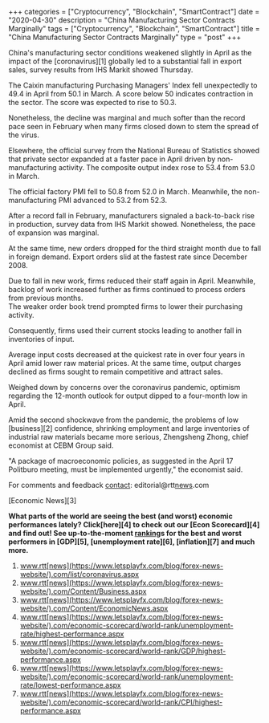 +++
categories = ["Cryptocurrency", "Blockchain", "SmartContract"]
date = "2020-04-30"
description = "China Manufacturing Sector Contracts Marginally"
tags = ["Cryptocurrency", "Blockchain", "SmartContract"]
title = "China Manufacturing Sector Contracts Marginally"
type = "post"
+++

China's manufacturing sector conditions weakened slightly in April as
the impact of the [coronavirus][1] globally led to a substantial fall in
export sales, survey results from IHS Markit showed Thursday.

The Caixin manufacturing Purchasing Managers' Index fell unexpectedly to
49.4 in April from 50.1 in March. A score below 50 indicates contraction
in the sector. The score was expected to rise to 50.3.

Nonetheless, the decline was marginal and much softer than the record
pace seen in February when many firms closed down to stem the spread of
the virus.

Elsewhere, the official survey from the National Bureau of Statistics
showed that private sector expanded at a faster pace in April driven by
non-manufacturing activity. The composite output index rose to 53.4 from
53.0 in March.

The official factory PMI fell to 50.8 from 52.0 in March. Meanwhile, the
non-manufacturing PMI advanced to 53.2 from 52.3.

After a record fall in February, manufacturers signaled a back-to-back
rise in production, survey data from IHS Markit showed. Nonetheless, the
pace of expansion was marginal.

At the same time, new orders dropped for the third straight month due to
fall in foreign demand. Export orders slid at the fastest rate since
December 2008.

Due to fall in new work, firms reduced their staff again in April.
Meanwhile, backlog of work increased further as firms continued to
process orders from previous months.  
The weaker order book trend prompted firms to lower their purchasing
activity.

Consequently, firms used their current stocks leading to another fall in
inventories of input.

Average input costs decreased at the quickest rate in over four years in
April amid lower raw material prices. At the same time, output charges
declined as firms sought to remain competitive and attract sales.

Weighed down by concerns over the coronavirus pandemic, optimism
regarding the 12-month outlook for output dipped to a four-month low in
April.

Amid the second shockwave from the pandemic, the problems of low
[business][2] confidence, shrinking employment and large inventories of
industrial raw materials became more serious, Zhengsheng Zhong, chief
economist at CEBM Group said.

"A package of macroeconomic policies, as suggested in the April 17
Politburo meeting, must be implemented urgently," the economist said.

For comments and feedback [contact](https://www.playgroundfx.com/contact/): editorial@rtt[news](https://www.letsplayfx.com/blog/forex-news-website/).com

[Economic News][3]

 **What parts of the world are seeing the best (and worst) economic
performances lately? Click[here][4] to check out our [Econ Scorecard][4]
and find out! See up-to-the-moment [ranking](https://www.playgroundfx.com/blog/crypto-exchange-ranking/)s for the best and worst
performers in [GDP][5], [unemployment rate][6], [inflation][7] and much
more.**

   1. www.rtt[news](https://www.letsplayfx.com/blog/forex-news-website/).com/list/coronavirus.aspx
   2. www.rtt[news](https://www.letsplayfx.com/blog/forex-news-website/).com/Content/Business.aspx
   3. www.rtt[news](https://www.letsplayfx.com/blog/forex-news-website/).com/Content/EconomicNews.aspx
   4. www.rtt[news](https://www.letsplayfx.com/blog/forex-news-website/).com/economic-scorecard/world-rank/unemployment-rate/highest-performance.aspx
   5. www.rtt[news](https://www.letsplayfx.com/blog/forex-news-website/).com/economic-scorecard/world-rank/GDP/highest-performance.aspx
   6. www.rtt[news](https://www.letsplayfx.com/blog/forex-news-website/).com/economic-scorecard/world-rank/unemployment-rate/lowest-performance.aspx
   7. www.rtt[news](https://www.letsplayfx.com/blog/forex-news-website/).com/economic-scorecard/world-rank/CPI/highest-performance.aspx